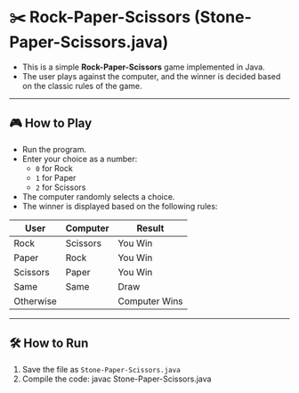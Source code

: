 # ✂️ Rock-Paper-Scissors (Stone-Paper-Scissors.java)

- This is a simple **Rock-Paper-Scissors** game implemented in Java.  
- The user plays against the computer, and the winner is decided based on the classic rules of the game.

---

## 🎮 How to Play

- Run the program.
- Enter your choice as a number:
  - `0` for Rock
  - `1` for Paper
  - `2` for Scissors
- The computer randomly selects a choice.
- The winner is displayed based on the following rules:

|  User      |  Computer  |  Result        |
|------------|------------|----------------|
|  Rock      |  Scissors  |  You Win       |
|  Paper     |  Rock      |  You Win       |
|  Scissors  |  Paper     |  You Win       |
|  Same      |  Same      |  Draw          |
|  Otherwise |            |  Computer Wins |

---

## 🛠 How to Run

1. Save the file as `Stone-Paper-Scissors.java`
2. Compile the code:
   javac Stone-Paper-Scissors.java
